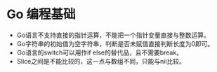 # Go 编程基础
- Go语言不支持直接的指针运算，不能把一个指针变量直接与整数运算。
- Go字符串的初始值为空字符串，判断是否未赋值直接判断长度为0即可。
- Go语言的switch可以用作if else的替代品，且不需要break。
- Slice之间是不能比较的，这一点与数组不同，只能与nil比较。
  